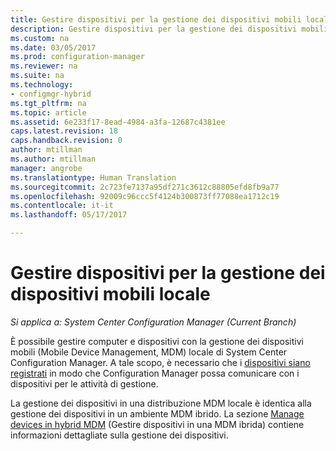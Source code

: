 ```yaml
---
title: Gestire dispositivi per la gestione dei dispositivi mobili locale | Microsoft Docs
description: Gestire dispositivi per la gestione dei dispositivi mobili locale con Configuration Manager.
ms.custom: na
ms.date: 03/05/2017
ms.prod: configuration-manager
ms.reviewer: na
ms.suite: na
ms.technology:
- configmgr-hybrid
ms.tgt_pltfrm: na
ms.topic: article
ms.assetid: 6e233f17-8ead-4984-a3fa-12687c4381ee
caps.latest.revision: 18
caps.handback.revision: 0
author: mtillman
ms.author: mtillman
manager: angrobe
ms.translationtype: Human Translation
ms.sourcegitcommit: 2c723fe7137a95df271c3612c88805efd8fb9a77
ms.openlocfilehash: 92009c96ccc5f4124b300873ff77088ea1712c19
ms.contentlocale: it-it
ms.lasthandoff: 05/17/2017

---
```

# <a name="manage-devices-for-on-premises-mobile-device-management"></a>Gestire dispositivi per la gestione dei dispositivi mobili locale

*Si applica a: System Center Configuration Manager (Current Branch)*

È possibile gestire computer e dispositivi con la gestione dei dispositivi mobili (Mobile Device Management, MDM) locale di System Center Configuration Manager. A tale scopo, è necessario che i [dispositivi siano registrati](enroll-devices-on-premises-mdm.md) in modo che Configuration Manager possa comunicare con i dispositivi per le attività di gestione.

La gestione dei dispositivi in una distribuzione MDM locale è identica alla gestione dei dispositivi in un ambiente MDM ibrido. La sezione [Manage devices in hybrid MDM](wipe-lock-reset-devices.md) (Gestire dispositivi in una MDM ibrida) contiene informazioni dettagliate sulla gestione dei dispositivi.

